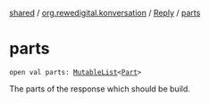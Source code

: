[shared](../../index.md) / [org.rewedigital.konversation](../index.md) / [Reply](index.md) / [parts](./parts.md)

# parts

`open val parts: `[`MutableList`](https://kotlinlang.org/api/latest/jvm/stdlib/kotlin.collections/-mutable-list/index.html)`<`[`Part`](../-part/index.md)`>`

The parts of the response which should be build.

